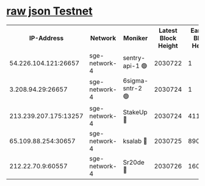 
[raw json Testnet](https://rpc-check.sget.stavr.tech/sget/rpc-sget-result.json)
=


<table><tr><th>IP-Address</th><th>Network</th><th>Moniker</th><th>Latest Block Height</th><th>Earliest Block Height</th><th>Catching Up</th><th>Tx Index</th><th>Voting Power</th><th>Scan Time</th></tr><tr><td>54.226.104.121:26657</td><td>sge-network-4</td><td>sentry-api-1 🟢</td><td>2030722</td><td>1</td><td>False</td><td>on</td><td>0</td><td>2024-03-16T07:59:23.083886023UTC</td></tr><tr><td>3.208.94.29:26657</td><td>sge-network-4</td><td>6sigma-sntr-2 🟢</td><td>2030724</td><td>1</td><td>False</td><td>on</td><td>0</td><td>2024-03-16T07:59:34.415422803UTC</td></tr><tr><td>213.239.207.175:13257</td><td>sge-network-4</td><td>StakeUp 🔴</td><td>2030724</td><td>411001</td><td>False</td><td>off</td><td>100</td><td>2024-03-16T07:59:31.464572330UTC</td></tr><tr><td>65.109.88.254:30657</td><td>sge-network-4</td><td>ksalab 🔴</td><td>2030725</td><td>890001</td><td>False</td><td>on</td><td>3272</td><td>2024-03-16T07:59:38.834107677UTC</td></tr><tr><td>212.22.70.9:60557</td><td>sge-network-4</td><td>Sr20de 🔴</td><td>2030726</td><td>1608978</td><td>False</td><td>on</td><td>133</td><td>2024-03-16T07:59:41.231926846UTC</td></tr></table>

